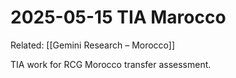 # 2025-05-15 TIA Marocco

Related: [[Gemini Research – Morocco]]

TIA work for RCG Morocco transfer assessment.